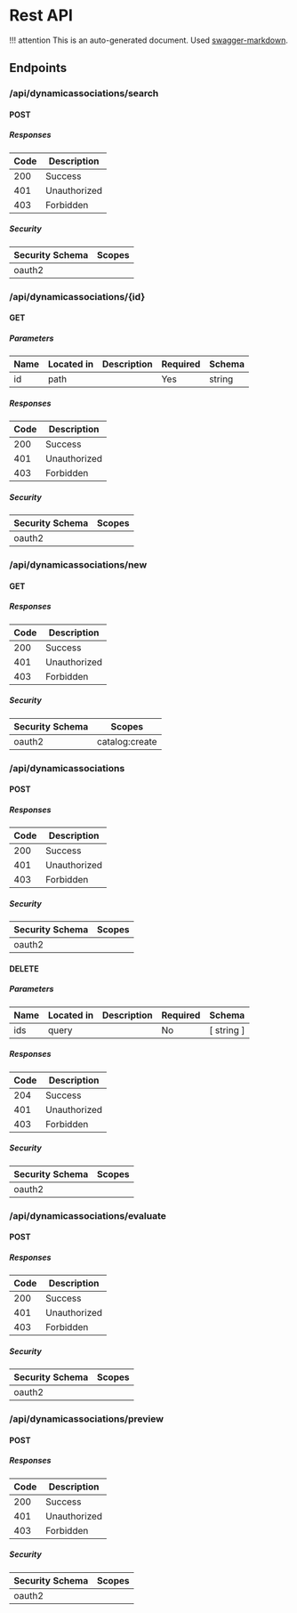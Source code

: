 # Rest API

!!! attention
    This is an auto-generated document. Used [swagger-markdown](https://github.com/syroegkin/swagger-markdown).

## Endpoints

### /api/dynamicassociations/search

#### POST
##### Responses

| Code | Description |
| ---- | ----------- |
| 200 | Success |
| 401 | Unauthorized |
| 403 | Forbidden |

##### Security

| Security Schema | Scopes |
| --- | --- |
| oauth2 | |

### /api/dynamicassociations/{id}

#### GET
##### Parameters

| Name | Located in | Description | Required | Schema |
| ---- | ---------- | ----------- | -------- | ---- |
| id | path |  | Yes | string |

##### Responses

| Code | Description |
| ---- | ----------- |
| 200 | Success |
| 401 | Unauthorized |
| 403 | Forbidden |

##### Security

| Security Schema | Scopes |
| --- | --- |
| oauth2 | |

### /api/dynamicassociations/new

#### GET
##### Responses

| Code | Description |
| ---- | ----------- |
| 200 | Success |
| 401 | Unauthorized |
| 403 | Forbidden |

##### Security

| Security Schema | Scopes |
| --- | --- |
| oauth2 | catalog:create |

### /api/dynamicassociations

#### POST
##### Responses

| Code | Description |
| ---- | ----------- |
| 200 | Success |
| 401 | Unauthorized |
| 403 | Forbidden |

##### Security

| Security Schema | Scopes |
| --- | --- |
| oauth2 | |

#### DELETE
##### Parameters

| Name | Located in | Description | Required | Schema |
| ---- | ---------- | ----------- | -------- | ---- |
| ids | query |  | No | [ string ] |

##### Responses

| Code | Description |
| ---- | ----------- |
| 204 | Success |
| 401 | Unauthorized |
| 403 | Forbidden |

##### Security

| Security Schema | Scopes |
| --- | --- |
| oauth2 | |

### /api/dynamicassociations/evaluate

#### POST
##### Responses

| Code | Description |
| ---- | ----------- |
| 200 | Success |
| 401 | Unauthorized |
| 403 | Forbidden |

##### Security

| Security Schema | Scopes |
| --- | --- |
| oauth2 | |

### /api/dynamicassociations/preview

#### POST
##### Responses

| Code | Description |
| ---- | ----------- |
| 200 | Success |
| 401 | Unauthorized |
| 403 | Forbidden |

##### Security

| Security Schema | Scopes |
| --- | --- |
| oauth2 | |
